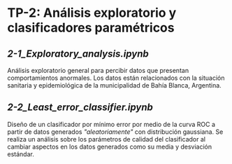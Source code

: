 # TP-2: Análisis exploratorio y clasificadores paramétricos

## *2-1_Exploratory_analysis.ipynb*
Análisis exploratorio general para percibir datos que presentan comportamientos anormales. Los datos están relacionados con la situación sanitaria y 
epidemiológica de la municipalidad de Bahía Blanca, Argentina.

## *2-2_Least_error_classifier.ipynb*
Diseño de un clasificador por mínimo error por medio de la curva ROC a partir de datos generados *"aleatoriamente"* con distribución gaussiana. Se realiza un 
análisis sobre los parámetros de calidad del clasificador al cambiar aspectos en los datos generados como su media y desviación estándar.
